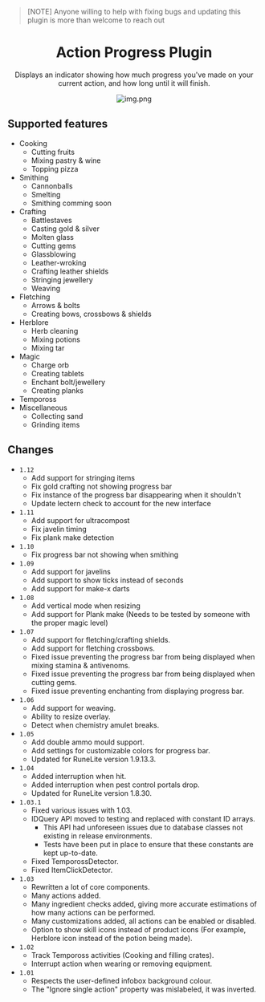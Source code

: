 > [NOTE]
> Anyone willing to help with fixing bugs and updating this plugin is more than welcome to reach out

<div align="center">
<h1>Action Progress Plugin</h1>

Displays an indicator showing how much progress you've made on your current action, and how long until it will finish.

<img alt="img.png" src="demo.gif" style="align: center;"/>
</div>

## Supported features
- Cooking
	- Cutting fruits
	- Mixing pastry & wine
	- Topping pizza
- Smithing
	- Cannonballs
	- Smelting
	- Smithing comming soon
- Crafting
	- Battlestaves
	- Casting gold & silver
	- Molten glass
	- Cutting gems
	- Glassblowing
	- Leather-wroking
	- Crafting leather shields
	- Stringing jewellery
	- Weaving
- Fletching
	- Arrows & bolts
	- Creating bows, crossbows & shields
- Herblore
	- Herb cleaning
	- Mixing potions
	- Mixing tar
- Magic
	- Charge orb
	- Creating tablets
	- Enchant bolt/jewellery
	- Creating planks
- Tempoross
- Miscellaneous
	- Collecting sand
	- Grinding items

## Changes
- `1.12`
	- Add support for stringing items
	- Fix gold crafting not showing progress bar
	- Fix instance of the progress bar disappearing when it shouldn't
	- Update lectern check to account for the new interface
- `1.11`
	- Add support for ultracompost
	- Fix javelin timing
	- Fix plank make detection
- `1.10`
	- Fix progress bar not showing when smithing
- `1.09`
	- Add support for javelins
	- Add support to show ticks instead of seconds
	- Add support for make-x darts
- `1.08`
	- Add vertical mode when resizing
	- Add support for Plank make (Needs to be tested by someone with the proper magic level)
- `1.07`
	- Add support for fletching/crafting shields.
	- Add support for fletching crossbows.
	- Fixed issue preventing the progress bar from being displayed when mixing stamina & antivenoms.
	- Fixed issue preventing the progress bar from being displayed when cutting gems.
	- Fixed issue preventing enchanting from displaying progress bar.
- `1.06`
	- Add support for weaving.
	- Ability to resize overlay.
	- Detect when chemistry amulet breaks.
- `1.05`
	- Add double ammo mould support.
	- Add settings for customizable colors for progress bar.
	- Updated for RuneLite version 1.9.13.3.
- `1.04`
    - Added interruption when hit.
    - Added interruption when pest control portals drop.
  	- Updated for RuneLite version 1.8.30.
- `1.03.1`
	- Fixed various issues with 1.03.
	- IDQuery API moved to testing and replaced with constant ID arrays.
		- This API had unforeseen issues due to database classes not existing in release environments.
		- Tests have been put in place to ensure that these constants are kept up-to-date.
	- Fixed TemporossDetector.
	- Fixed ItemClickDetector.
- `1.03`
	- Rewritten a lot of core components.
	- Many actions added.
	- Many ingredient checks added, giving more accurate estimations of how many actions can be performed.
	- Many customizations added, all actions can be enabled or disabled.
	- Option to show skill icons instead of product icons (For example, Herblore icon instead of the potion being made).
- `1.02`
	- Track Tempoross activities (Cooking and filling crates).
	- Interrupt action when wearing or removing equipment.
- `1.01`
	- Respects the user-defined infobox background colour.
	- The "Ignore single action" property was mislabeled, it was inverted.
